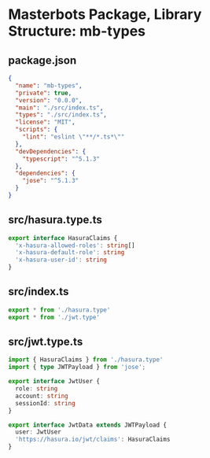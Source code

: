 # Masterbots Package, Library Structure: mb-types

## package.json

```json
{
  "name": "mb-types",
  "private": true,
  "version": "0.0.0",
  "main": "./src/index.ts",
  "types": "./src/index.ts",
  "license": "MIT",
  "scripts": {
    "lint": "eslint \"**/*.ts*\""
  },
  "devDependencies": {
    "typescript": "^5.1.3"
  },
  "dependencies": {
    "jose": "^5.1.3"
  }
}
```

## src/hasura.type.ts

```typescript
export interface HasuraClaims {
  'x-hasura-allowed-roles': string[]
  'x-hasura-default-role': string
  'x-hasura-user-id': string
}
```

## src/index.ts

```typescript
export * from './hasura.type'
export * from './jwt.type'
```

## src/jwt.type.ts

```typescript
import { HasuraClaims } from './hasura.type'
import { type JWTPayload } from 'jose';

export interface JwtUser {
  role: string
  account: string
  sessionId: string
}

export interface JwtData extends JWTPayload {
  user: JwtUser
  'https://hasura.io/jwt/claims': HasuraClaims
}
```
